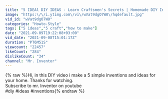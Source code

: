 ```yaml
---
title: "5 IDEAl DIY IDEAS - Learn Craftsmen's Secrets | Homemade DIY Inventions"
image: "https:\/\/i.ytimg.com\/vi\/wVat9dgO7W0\/hqdefault.jpg"
vid_id: "wVat9dgO7W0"
categories: "Howto-Style"
tags: ["5 ideas","5 craft","how to make"]
date: "2021-09-09T19:22:08+03:00"
vid_date: "2021-09-08T15:01:17Z"
duration: "PT6M51S"
viewcount: "22457"
likeCount: "284"
dislikeCount: "34"
channel: "Mr. Inventor"
---
```

{% raw %}Hi, in this DIY video i make a 5 simple inventions and ideas for your home. Thanks for watching.<br />Subscribe to mr. Inventor on youtube<br />#diy #ideas #inventions{% endraw %}
